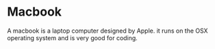 # Macbook 

 A macbook is a laptop computer designed by Apple. it runs on the OSX operating system and is very good for coding.